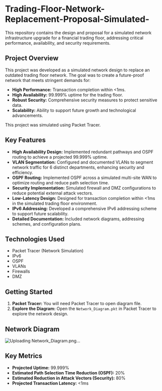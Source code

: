 # Trading-Floor-Network-Replacement-Proposal-Simulated-
This repository contains the design and proposal for a simulated network infrastructure upgrade for a financial trading floor, addressing critical performance, availability, and security requirements.

## Project Overview

This project was developed as a simulated network design to replace an outdated trading floor network. The goal was to create a future-proof network that meets stringent demands for:

* **High Performance:** Transaction completion within <1ms.
* **High Availability:** 99.999% uptime for the trading floor.
* **Robust Security:** Comprehensive security measures to protect sensitive data.
* **Scalability:** Ability to support future growth and technological advancements.

This project was simulated using Packet Tracer.

## Key Features

* **High Availability Design:** Implemented redundant pathways and OSPF routing to achieve a projected 99.999% uptime.
* **VLAN Segmentation:** Configured and documented VLANs to segment network traffic for 6 distinct departments, enhancing security and efficiency.
* **OSPF Routing:** Implemented OSPF across a simulated multi-site WAN to optimize routing and reduce path selection time.
* **Security Implementation:** Simulated firewall and DMZ configurations to reduce potential external attack vectors.
* **Low-Latency Design:** Designed for transaction completion within <1ms in the simulated trading floor environment.
* **IPv6 Addressing:** Developed a comprehensive IPv6 addressing scheme to support future scalability.
* **Detailed Documentation:** Included network diagrams, addressing schemes, and configuration plans.

## Technologies Used

* Packet Tracer (Network Simulation)
* IPv6
* OSPF
* VLANs
* Firewalls
* DMZ

## Getting Started

1.  **Packet Tracer:** You will need Packet Tracer to open diagram file.
2.  **Explore the Diagram:** Open the `Network_Diagram.pkt` in Packet Tracer to explore the network design.

## Network Diagram
![Uploading Network_Diagram.png…]()


## Key Metrics

* **Projected Uptime:** 99.999%
* **Estimated Path Selection Time Reduction (OSPF):** 20%
* **Estimated Reduction in Attack Vectors (Security):** 80%
* **Projected Transaction Latency:** <1ms
